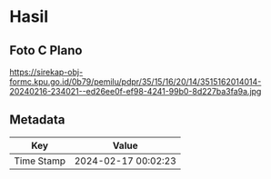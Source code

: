 # Hasil

## Foto C Plano

https://sirekap-obj-formc.kpu.go.id/0b79/pemilu/pdpr/35/15/16/20/14/3515162014014-20240216-234021--ed26ee0f-ef98-4241-99b0-8d227ba3fa9a.jpg


## Metadata

| Key        | Value               |
| ---------- | ------------------- |
| Time Stamp | 2024-02-17 00:02:23 |



